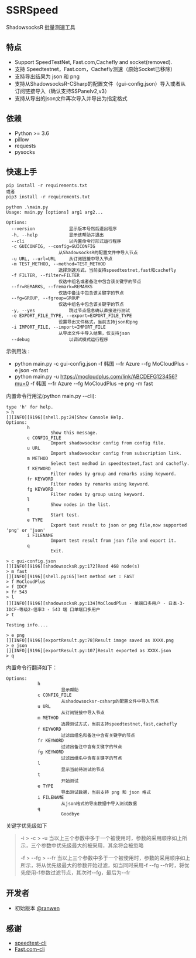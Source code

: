 

# SSRSpeed
ShadowsocksR 批量测速工具

## 特点

 - Support SpeedTestNet, Fast.com,Cachefly and socket(removed).
 - 支持 Speedtestnet，Fast.com，Cachefly测速（原始Socket已移除）
 - 支持导出结果为 json 和 png
 - 支持从ShadowsocksR-CSharp的配置文件（gui-config.json）导入或者从订阅链接导入（确认支持SSPanelv2,v3）
 - 支持从导出的json文件再次导入并导出为指定格式

## 依赖

 - Python >= 3.6
 - pillow
 - requests
 - pysocks


## 快速上手

    pip install -r requirements.txt
    或者
    pip3 install -r requirements.txt

    python .\main.py
    Usage: main.py [options] arg1 arg2...

    Options:
      --version             显示版本号然后退出程序
      -h, --help            显示该帮助并退出
      --cli					以内置命令行形式运行程序
      -c GUICONFIG, --config=GUICONFIG
                        从ShadowsocksR的配置文件中导入节点
      -u URL, --url=URL     从订阅链接中导入节点
      -m TEST_METHOD, --method=TEST_METHOD
                        选择测速方式，当前支持speedtestnet,fast和cachefly
      -f FILTER, --filter=FILTER
	                    仅选中组名或者备注中包含该关键字的节点
      --fr=REMARKS, --fremark=REMARKS
                        仅选中备注中包含该关键字的节点
      --fg=GROUP, --fgroup=GROUP
                        仅选中组名中包含该关键字的节点
      -y, --yes             跳过节点信息确认直接进行测试
      -e EXPORT_FILE_TYPE, --export=EXPORT_FILE_TYPE
                        设置导出文件格式，当前支持json和png
      -i IMPORT_FILE, --import=IMPORT_FILE
                        从导出文件中导入结果，仅支持json
      --debug               以调试模式运行程序

示例用法 :
 - python main.py  -c gui-config.json  -f 韩国 --fr Azure --fg MoCloudPlus -e json -m fast
 - python main.py -u https://mocloudplus.com/link/ABCDEFG123456?mu=0 -f 韩国 --fr Azure --fg MoCloudPlus -e png -m fast

内置命令行用法(python main.py --cli):

    type 'h' for help.
    > h
    [][INFO][9196][shell.py:24]Show Console Help.
    Options:
            h
                     Show this message.
            c CONFIG_FILE
                     Import shadowsocksr config from config file.
            u URL
                     Import shadowsocksr config from subscription link.
            m METHOD
                     Select test medhod in speedtestnet,fast and cachefly.
            f KEYWORD
                     Filter nodes by group and remarks using keyword.
            fr KEYWORD
                     Filter nodes by remarks using keyword.
            fg KEYWORD
                     Filter nodes by group using keyword.
            l
                     Show nodes in the list.
            t
                     Start test.
            e TYPE
                     Export test result to json or png file,now supported 'png' or 'json'
            i FILENAME
                     Import test result from json file and export it.
            q
                     Exit.
    
    > c gui-config.json
    [][INFO][9196][shadowsocksR.py:172]Read 468 node(s)
    > m fast
    [][INFO][9196][shell.py:65]Test method set : FAST
    > f MoCloudPlus
    > f IDCF
    > fr 543
    > l
    [][INFO][9196][shadowsocksR.py:134]MoCloudPlus - 单端口多用户 - 日本-3-IDCF-等级2-倍率3 - 543 端 口单端口多用户
    > t
    
    Testing info....
    
    > e png
    [][INFO][9196][exportResult.py:78]Result image saved as XXXX.png
    > e json
    [][INFO][9196][exportResult.py:107]Result exported as XXXX.json
    > q

内置命令行翻译如下：

    Options:
                h
                         显示帮助
                c CONFIG_FILE
                         从shadowsocksr-csharp的配置文件中导入节点
                u URL
                         从订阅链接中导入节点
                m METHOD
                         选择测试方式，当前支持speedtestnet,fast,cachefly
                f KEYWORD
                         过滤出组名和备注中含有关键字的节点
                fr KEYWORD
                         过滤出备注中含有关键字的节点
                fg KEYWORD
                         过滤出组名中含有关键字的节点
                l
                         显示当前待测试的节点
                t
                         开始测试
                e TYPE
                         导出测试数据，当前支持 png 和 json 格式
                i FILENAME
                         从json格式的导出数据中导入测试数据
                q
                         Goodbye

关键字优先级如下
>  -i > -c > -u
>  当以上三个参数中多于一个被使用时，参数的采用顺序如上所示，三个参数中优先级最大的被采用，其余将会被忽略
>  
>  -f > --fg > --fr
>  当以上三个参数中多于一个被使用时，参数的采用顺序如上所示，将从优先级最大的参数开始过滤，如当同时采用-f --fg --fr时，将优先使用-f参数过滤节点，其次时--fg，最后为--fr


## 开发者

 - 初始版本 [@ranwen](https://github.com/ranwen)

## 感谢
 - [speedtest-cli](https://github.com/sivel/speedtest-cli)
 - [Fast.com-cli](https://github.com/nkgilley/fast.com)
